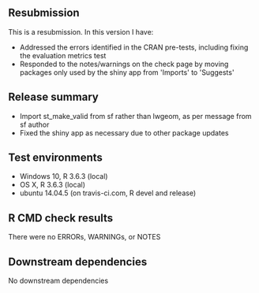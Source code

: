 ## Resubmission
This is a resubmission. In this version I have:
* Addressed the errors identified in the CRAN pre-tests, including fixing the evaluation metrics test
* Responded to the notes/warnings on the check page by moving packages only used by the shiny app from 'Imports' to 'Suggests'
  
  
## Release summary
* Import st_make_valid from sf rather than lwgeom, as per message from sf author
* Fixed the shiny app as necessary due to other package updates

## Test environments
* Windows 10, R 3.6.3 (local)
* OS X, R 3.6.3 (local)
* ubuntu 14.04.5 (on travis-ci.com, R devel and release)

## R CMD check results
There were no ERRORs, WARNINGs, or NOTES

## Downstream dependencies
No downstream dependencies
